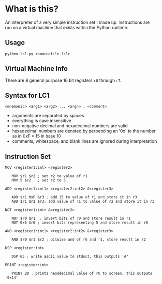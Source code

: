 What is this?
=============

An interpreter of a very simple instruction set I made up. Instructions are run on a virtual machine that exists within the Python runtime.


Usage
------------------

    python lc1.py <sourcefile.lc1> 


Virtual Machine Info
----------

There are 8 general purpose 16 bit registers `r0` through `r7`.


Syntax for LC1
------------

    <mnemonic> <arg1> <arg2> ... <argn> ; <comment>

 - arguments are separated by spaces
 - everything is case insensitive
 - non-negative decimal and hexadecimal numbers are valid
 - hexadecimal numbers are denoted by perpending an '0x' to the number as in 0xF = 15 in base 10
 - comments, whitespace, and blank lines are ignored during interpretation 

Instruction Set
----------------

    MOV <register1:int> <register2>

       MOV $r1 $r2 ; set r2 to value of r1
       MOV 5 $r2   ; set r2 to 5

    ADD <register1:int1> <register2:int2> &<register3>

       ADD $r1 0xF &r3 ; add 15 to value of r1 and store it in r3
       ADD $r1 $r2 $r3; add value of r1 to value of r2 and store it in r3

    NOT <register1:int> &<register2>

       NOT $r0 $r1  ; invert bits of r0 and store result in r1
       NOT 0x5 $r0 ; invert bits representing 5 and store result in r0

    AND <register1:int1> <register2:int2> &<register3>
       
       AND $r0 $r1 $r2 ; bitwise and of r0 and r1, store result in r2

    DSP <register:int>
       
       DSP 65 ; write ascii value to stdout, this outputs 'A'

    PRINT <register:int>
       
       PRINT 20 ; prints hexadecimal value of r0 to screen, this outputs '0x14'
